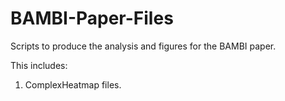 # BAMBI-Paper-Files
Scripts to produce the analysis and figures for the BAMBI paper.

This includes:
1. ComplexHeatmap files.
